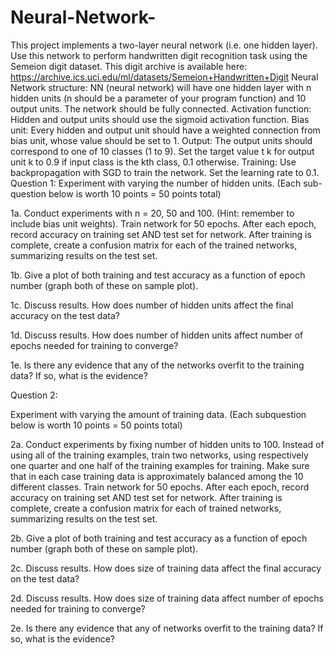 # Neural-Network-
This project implements a two-layer neural network (i.e. one hidden layer). Use this network to perform handwritten digit recognition task using the Semeion digit dataset. This digit archive is available here:  https://archive.ics.uci.edu/ml/datasets/Semeion+Handwritten+Digit  Neural Network structure: NN (neural network) will have one hidden layer with n hidden units (n should be a parameter of your program function) and 10 output units. The network should be fully connected.   Activation function: Hidden and output units should use the sigmoid activation function.   Bias unit: Every hidden and output unit should have a weighted connection from bias unit, whose value should be set to 1.  Output: The output units should correspond to one of 10 classes (1 to 9). Set the target value t k  for output unit k to 0.9 if input class is the kth class, 0.1 otherwise.   Training: Use backpropagation with SGD to train the network. Set the learning rate to 0.1.  Question 1: Experiment with varying the number of hidden units. (Each sub- question below is worth 10 points = 50 points total)   

1a. Conduct experiments with n = 20, 50 and 100. (Hint: remember to include bias unit weights).  Train network for 50 epochs. After each epoch, record accuracy on training set AND test set for network. After training is complete, create a confusion matrix for each of the trained networks, summarizing results on the test set.    

1b. Give a plot of both training and test accuracy as a function of epoch number (graph both of these on sample plot).  

1c. Discuss results. How does number of hidden units affect the final accuracy on the test data?   

1d. Discuss results. How does number of hidden units affect number of epochs needed for training to converge?   

1e. Is there any evidence that any of the networks overfit to the training data? If so, what is the evidence?   

Question 2: 

Experiment with varying the amount of training data. (Each subquestion below is worth 10 points = 50 points total)    

2a. Conduct experiments by fixing number of hidden units to 100. Instead  of using all of the training examples, train two networks, using respectively one  quarter and one half of the training examples for training. Make sure that in each  case training data is approximately balanced among the 10 different classes.   Train network for 50 epochs. After each epoch, record accuracy on training set AND test set for network. After training is complete, create a confusion matrix for each of trained networks, summarizing results on the test set.   

2b. Give a plot of both training and test accuracy as a function of epoch number  (graph both of these on sample plot).   

2c. Discuss results. How does size of training data affect the final accuracy on the test data?   

2d. Discuss results. How does size of training data affect number of epochs needed for training to converge?    

2e. Is there any evidence that any of networks overfit to the training data? If  so, what is the evidence?
